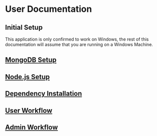 # User Documentation

## Initial Setup

This application is only confirmed to work on Windows, the rest of this documentation will assume that you are running on a Windows Machine.

## [MongoDB Setup](https://github.com/trentmaas2001/TeamFraggleRock/blob/main/Assignments/UserDoc/MongoDBSetup.md)

## [Node.js Setup](https://github.com/trentmaas2001/TeamFraggleRock/blob/main/Assignments/UserDoc/NodeJSSetup.md)

## [Dependency Installation](https://github.com/trentmaas2001/TeamFraggleRock/blob/main/Assignments/UserDoc/DependencyInstallation.md)

## [User Workflow](https://github.com/trentmaas2001/TeamFraggleRock/blob/main/Assignments/UserDoc/UserWorkFlow.md)

## [Admin Workflow](https://github.com/trentmaas2001/TeamFraggleRock/blob/main/Assignments/UserDoc/AdminWorkFlow.md)